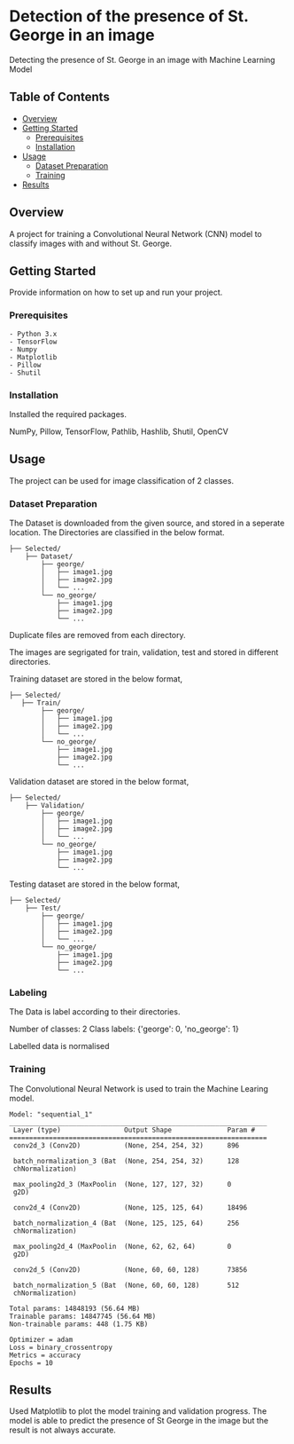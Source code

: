 # Detection of the presence of St. George in an image

Detecting the presence of St. George in an image with Machine Learning Model

## Table of Contents
- [Overview](#overview)
- [Getting Started](#getting-started)
  - [Prerequisites](#prerequisites)
  - [Installation](#installation)
- [Usage](#usage)
  - [Dataset Preparation](#dataset-preparation)
  - [Training](#training)
- [Results](#results)


## Overview

A project for training a Convolutional Neural Network (CNN) model to classify images with and without St. George.

## Getting Started

Provide information on how to set up and run your project.

### Prerequisites

    - Python 3.x
    - TensorFlow
    - Numpy
    - Matplotlib
    - Pillow
    - Shutil

### Installation

Installed the required packages.

NumPy, Pillow, TensorFlow, Pathlib, Hashlib, Shutil, OpenCV

## Usage

The project can be used for image classification of 2 classes.

### Dataset Preparation

The Dataset is downloaded from the given source, and stored in a seperate location.
The Directories are classified in the below format.

    ├── Selected/
        ├── Dataset/
            ├── george/
            │   ├── image1.jpg
            │   ├── image2.jpg
            │   └── ...
            └── no_george/
                ├── image1.jpg
                ├── image2.jpg
                └── ...

Duplicate files are removed from each directory.

The images are segrigated for train, validation, test and stored in different directories.

Training dataset are stored in the below format,

    ├── Selected/
       ├── Train/
            ├── george/
            │   ├── image1.jpg
            │   ├── image2.jpg
            │   └── ...
            └── no_george/
                ├── image1.jpg
                ├── image2.jpg
                └── ...

Validation dataset are stored in the below format,

    ├── Selected/
        ├── Validation/
            ├── george/
            │   ├── image1.jpg
            │   ├── image2.jpg
            │   └── ...
            └── no_george/
                ├── image1.jpg
                ├── image2.jpg
                └── ...

Testing dataset are stored in the below format,

    ├── Selected/
        ├── Test/
            ├── george/
            │   ├── image1.jpg
            │   ├── image2.jpg
            │   └── ...
            └── no_george/
                ├── image1.jpg
                ├── image2.jpg
                └── ...               

### Labeling

The Data is label according to their directories.

Number of classes: 2
Class labels: {'george': 0, 'no_george': 1}

Labelled data is normalised

### Training

The Convolutional Neural Network is used to train the Machine Learing model.

    Model: "sequential_1"
    _________________________________________________________________
     Layer (type)                Output Shape              Param #   
    =================================================================
     conv2d_3 (Conv2D)           (None, 254, 254, 32)      896       
                                                                     
     batch_normalization_3 (Bat  (None, 254, 254, 32)      128       
     chNormalization)                                                
                                                                     
     max_pooling2d_3 (MaxPoolin  (None, 127, 127, 32)      0         
     g2D)                                                            
                                                                     
     conv2d_4 (Conv2D)           (None, 125, 125, 64)      18496     
                                                                     
     batch_normalization_4 (Bat  (None, 125, 125, 64)      256       
     chNormalization)                                                
                                                                     
     max_pooling2d_4 (MaxPoolin  (None, 62, 62, 64)        0         
     g2D)                                                            
                                                                     
     conv2d_5 (Conv2D)           (None, 60, 60, 128)       73856     
                                                                     
     batch_normalization_5 (Bat  (None, 60, 60, 128)       512       
     chNormalization)                                                
                                                                     
    Total params: 14848193 (56.64 MB)
    Trainable params: 14847745 (56.64 MB)
    Non-trainable params: 448 (1.75 KB)

    Optimizer = adam
    Loss = binary_crossentropy
    Metrics = accuracy
    Epochs = 10

## Results

Used Matplotlib to plot the model training and validation progress.
The model is able to predict the presence of St George in the image but the result is not always accurate.
